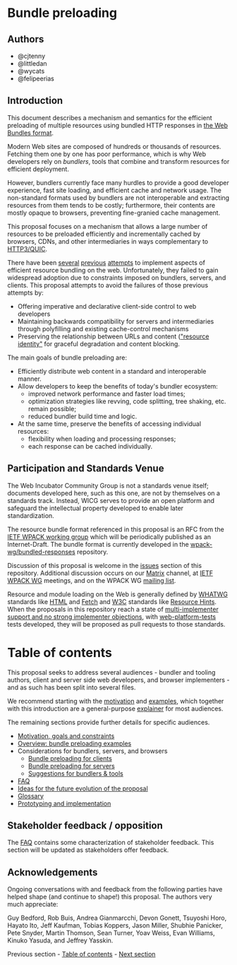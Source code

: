 # Bundle preloading

## Authors

* @cjtenny
* @littledan
* @wycats
* @felipeerias

## Introduction

This document describes a mechanism and semantics for the efficient preloading of multiple resources using bundled HTTP responses in [the Web Bundles format](https://github.com/wpack-wg/bundled-responses).

Modern Web sites are composed of hundreds or thousands of resources. Fetching them one by one has poor performance, which is why Web developers rely on *bundlers*, tools that combine and transform resources for efficient deployment.

However, bundlers currently face many hurdles to provide a good developer experience, fast site loading, and efficient cache and network usage. The non-standard formats used by bundlers are not interoperable and extracting resources from them tends to be costly; furthermore, their contents are mostly opaque to browsers, preventing fine-granied cache management.

This proposal focuses on a mechanism that allows a large number of resources to be preloaded efficiently and incrementally cached by browsers, CDNs, and other intermediaries in ways complementary to [HTTP3/QUIC](https://developer.mozilla.org/en-US/docs/Glossary/QUIC).

There have been [several](https://en.wikipedia.org/wiki/HTTP/2_Server_Push) [previous](https://datatracker.ietf.org/doc/html/rfc7541) [attempts](https://datatracker.ietf.org/doc/html/draft-ietf-httpbis-cache-digest-05) to implement aspects of efficient resource bundling on the web. Unfortunately, they failed to gain widespread adoption due to constraints imposed on bundlers, servers, and clients. This proposal attempts to avoid the failures of those previous attempts by:

- Offering imperative and declarative client-side control to web developers
- Maintaining backwards compatibility for servers and intermediaries through polyfilling and existing cache-control mechanisms
- Preserving the relationship between URLs and content (["resource identity"](./glossary.md#rsrcidentity) for graceful degradation and content blocking.

<!-- TODO complete and sync with other docs-->

The main goals of bundle preloading are:

- Efficiently distribute web content in a standard and interoperable manner.
- Allow developers to keep the benefits of today's bundler ecosystem:
  * improved network performance and faster load times;
  * optimization strategies like revving, code splitting, tree shaking, etc. remain possible;
  * reduced bundler build time and logic.
- At the same time, preserve the benefits of accessing individual resources:
  * flexibility when loading and processing responses;
  * each response can be cached individually.


## Participation and Standards Venue

The Web Incubator Community Group is not a standards venue itself; documents developed here, such as this one, are not by themselves on a standards track. Instead, WICG serves to provide an open platform and safeguard the intellectual property developed to enable later standardization.

The resource bundle format referenced in this proposal is an RFC from the [IETF WPACK working group](https://datatracker.ietf.org/group/wpack/about/) which will be periodically published as an Internet-Draft. The bundle format is currently developed in the [wpack-wg/bundled-responses](https://github.com/wpack-wg/bundled-responses) repository.

Discussion of this proposal is welcome in the [issues](https://github.com/WICG/resource-bundles/issues) section of this repository. Additional discussion occurs on our [Matrix](https://matrix.to/#/#bundle-preloading:igalia.com) channel, at [IETF WPACK WG](https://datatracker.ietf.org/wg/wpack/about/) meetings, and on the WPACK WG [mailing list](https://www.ietf.org/mailman/listinfo/wpack).

Resource and module loading on the Web is generally defined by [WHATWG](https://whatwg.org/) standards like [HTML](https://html.spec.whatwg.org/) and [Fetch](https://fetch.spec.whatwg.org/) and [W3C](https://www.w3.org/) standards like [Resource Hints](https://w3c.github.io/resource-hints/). When the proposals in this repository reach a state of [multi-implementer support and no strong implementer objections](https://whatwg.org/working-mode), with [web-platform-tests](https://github.com/web-platform-tests/wpt/) tests developed, they will be proposed as pull requests to those standards.

# Table of contents

This proposal seeks to address several audiences - bundler and tooling authors, client and server side web developers, and browser implementers - and as such has been split into several files.

We recommend starting with the [motivation](./motivation.md) and [examples](./overview.md), which together with this introduction are a general-purpose [explainer](https://w3ctag.github.io/explainers) for most audiences.

The remaining sections provide further details for specific audiences.

- [Motivation, goals and constraints](./motivation.md)
- [Overview: bundle preloading examples](./overview.md)
- Considerations for bundlers, servers, and browsers
  - [Bundle preloading for clients](./subresource-loading-client.md)
  - [Bundle preloading for servers](./subresource-loading-server.md)
  - [Suggestions for bundlers & tools](./subresource-loading-tools.md)
- [FAQ](./faq.md)
- [Ideas for the future evolution of the proposal](./subresource-loading-evolution.md)
- [Glossary](./glossary.md)
- [Prototyping and implementation](./implementation.md) 

## Stakeholder feedback / opposition

The [FAQ](./faq.md) contains some characterization of stakeholder feedback. This section will be updated as stakeholders offer feedback.

## Acknowledgements

Ongoing conversations with and feedback from the following parties have helped shape (and continue to shape!) this proposal. The authors very much appreciate:

Guy Bedford, Rob Buis, Andrea Gianmarcchi, Devon Gonett, Tsuyoshi Horo, Hayato Ito, Jeff Kaufman, Tobias Koppers, Jason Miller, Shubhie Panicker, Pete Snyder, Martin Thomson, Sean Turner, Yoav Weiss, Evan Williams, Kinuko Yasuda, and Jeffrey Yasskin.

Previous section - [Table of contents](./README.md#table-of-contents) - [Next section](./motivation.md)
